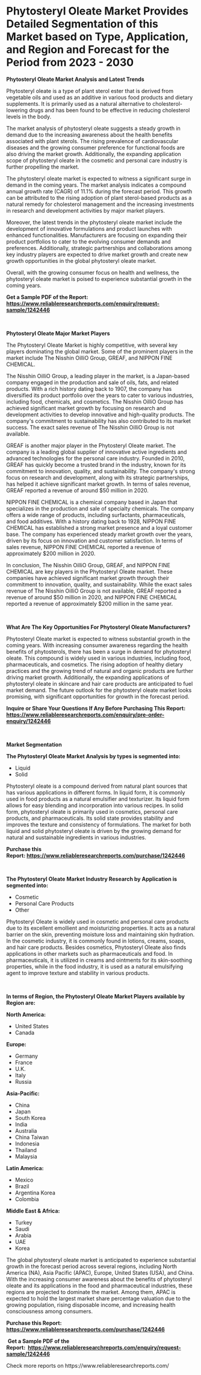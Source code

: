 <p><h1>Phytosteryl Oleate Market Provides Detailed Segmentation of this Market based on Type, Application, and Region and Forecast for the Period from 2023 - 2030</h1></p><p><strong>Phytosteryl Oleate Market Analysis and Latest Trends</strong></p>
<p><p>Phytosteryl oleate is a type of plant sterol ester that is derived from vegetable oils and used as an additive in various food products and dietary supplements. It is primarily used as a natural alternative to cholesterol-lowering drugs and has been found to be effective in reducing cholesterol levels in the body.</p><p>The market analysis of phytosteryl oleate suggests a steady growth in demand due to the increasing awareness about the health benefits associated with plant sterols. The rising prevalence of cardiovascular diseases and the growing consumer preference for functional foods are also driving the market growth. Additionally, the expanding application scope of phytosteryl oleate in the cosmetic and personal care industry is further propelling the market.</p><p>The phytosteryl oleate market is expected to witness a significant surge in demand in the coming years. The market analysis indicates a compound annual growth rate (CAGR) of 11.1% during the forecast period. This growth can be attributed to the rising adoption of plant sterol-based products as a natural remedy for cholesterol management and the increasing investments in research and development activities by major market players.</p><p>Moreover, the latest trends in the phytosteryl oleate market include the development of innovative formulations and product launches with enhanced functionalities. Manufacturers are focusing on expanding their product portfolios to cater to the evolving consumer demands and preferences. Additionally, strategic partnerships and collaborations among key industry players are expected to drive market growth and create new growth opportunities in the global phytosteryl oleate market.</p><p>Overall, with the growing consumer focus on health and wellness, the phytosteryl oleate market is poised to experience substantial growth in the coming years.</p></p>
<p><strong>Get a Sample PDF of the Report:&nbsp; <a href="https://www.reliableresearchreports.com/enquiry/request-sample/1242446">https://www.reliableresearchreports.com/enquiry/request-sample/1242446</a></strong></p>
<p>&nbsp;</p>
<p><strong>Phytosteryl Oleate Major Market Players</strong></p>
<p><p>The Phytosteryl Oleate Market is highly competitive, with several key players dominating the global market. Some of the prominent players in the market include The Nisshin OilliO Group, GREAF, and NIPPON FINE CHEMICAL.</p><p>The Nisshin OilliO Group, a leading player in the market, is a Japan-based company engaged in the production and sale of oils, fats, and related products. With a rich history dating back to 1907, the company has diversified its product portfolio over the years to cater to various industries, including food, chemicals, and cosmetics. The Nisshin OilliO Group has achieved significant market growth by focusing on research and development activities to develop innovative and high-quality products. The company's commitment to sustainability has also contributed to its market success. The exact sales revenue of The Nisshin OilliO Group is not available.</p><p>GREAF is another major player in the Phytosteryl Oleate market. The company is a leading global supplier of innovative active ingredients and advanced technologies for the personal care industry. Founded in 2010, GREAF has quickly become a trusted brand in the industry, known for its commitment to innovation, quality, and sustainability. The company's strong focus on research and development, along with its strategic partnerships, has helped it achieve significant market growth. In terms of sales revenue, GREAF reported a revenue of around $50 million in 2020.</p><p>NIPPON FINE CHEMICAL is a chemical company based in Japan that specializes in the production and sale of specialty chemicals. The company offers a wide range of products, including surfactants, pharmaceuticals, and food additives. With a history dating back to 1928, NIPPON FINE CHEMICAL has established a strong market presence and a loyal customer base. The company has experienced steady market growth over the years, driven by its focus on innovation and customer satisfaction. In terms of sales revenue, NIPPON FINE CHEMICAL reported a revenue of approximately $200 million in 2020.</p><p>In conclusion, The Nisshin OilliO Group, GREAF, and NIPPON FINE CHEMICAL are key players in the Phytosteryl Oleate market. These companies have achieved significant market growth through their commitment to innovation, quality, and sustainability. While the exact sales revenue of The Nisshin OilliO Group is not available, GREAF reported a revenue of around $50 million in 2020, and NIPPON FINE CHEMICAL reported a revenue of approximately $200 million in the same year.</p></p>
<p>&nbsp;</p>
<p><strong>What Are The Key Opportunities For Phytosteryl Oleate Manufacturers?</strong></p>
<p><p>Phytosteryl Oleate market is expected to witness substantial growth in the coming years. With increasing consumer awareness regarding the health benefits of phytosterols, there has been a surge in demand for phytosteryl oleate. This compound is widely used in various industries, including food, pharmaceuticals, and cosmetics. The rising adoption of healthy dietary practices and the growing trend of natural and organic products are further driving market growth. Additionally, the expanding applications of phytosteryl oleate in skincare and hair care products are anticipated to fuel market demand. The future outlook for the phytosteryl oleate market looks promising, with significant opportunities for growth in the forecast period.</p></p>
<p><strong>Inquire or Share Your Questions If Any Before Purchasing This Report: <a href="https://www.reliableresearchreports.com/enquiry/pre-order-enquiry/1242446">https://www.reliableresearchreports.com/enquiry/pre-order-enquiry/1242446</a></strong></p>
<p>&nbsp;</p>
<p><strong>Market Segmentation</strong></p>
<p><strong>The Phytosteryl Oleate Market Analysis by types is segmented into:</strong></p>
<p><ul><li>Liquid</li><li>Solid</li></ul></p>
<p><p>Phytosteryl oleate is a compound derived from natural plant sources that has various applications in different forms. In liquid form, it is commonly used in food products as a natural emulsifier and texturizer. Its liquid form allows for easy blending and incorporation into various recipes. In solid form, phytosteryl oleate is primarily used in cosmetics, personal care products, and pharmaceuticals. Its solid state provides stability and improves the texture and consistency of formulations. The market for both liquid and solid phytosteryl oleate is driven by the growing demand for natural and sustainable ingredients in various industries.</p></p>
<p><strong>Purchase this Report:&nbsp;<a href="https://www.reliableresearchreports.com/purchase/1242446">https://www.reliableresearchreports.com/purchase/1242446</a></strong></p>
<p>&nbsp;</p>
<p><strong>The Phytosteryl Oleate Market Industry Research by Application is segmented into:</strong></p>
<p><ul><li>Cosmetic</li><li>Personal Care Products</li><li>Other</li></ul></p>
<p><p>Phytosteryl Oleate is widely used in cosmetic and personal care products due to its excellent emollient and moisturizing properties. It acts as a natural barrier on the skin, preventing moisture loss and maintaining skin hydration. In the cosmetic industry, it is commonly found in lotions, creams, soaps, and hair care products. Besides cosmetics, Phytosteryl Oleate also finds applications in other markets such as pharmaceuticals and food. In pharmaceuticals, it is utilized in creams and ointments for its skin-soothing properties, while in the food industry, it is used as a natural emulsifying agent to improve texture and stability in various products.</p></p>
<p>&nbsp;</p>
<p><strong>In terms of Region, the Phytosteryl Oleate Market Players available by Region are:</strong></p>
<p>
    <p> <strong> North America: </strong>
        <ul>
            <li>United States</li>
            <li>Canada</li>
        </ul>
        </p> 
    <p> <strong> Europe: </strong>
        <ul>
            <li>Germany</li>
            <li>France</li>
            <li>U.K.</li>
            <li>Italy</li>
            <li>Russia</li>
        </ul>
        </p> 
    <p> <strong> Asia-Pacific: </strong>
        <ul>
            <li>China</li>
            <li>Japan</li>
            <li>South Korea</li>
            <li>India</li>
            <li>Australia</li>
            <li>China Taiwan</li>
            <li>Indonesia</li>
            <li>Thailand</li>
            <li>Malaysia</li>
        </ul>
        </p> 
    <p> <strong> Latin America: </strong>
        <ul>
            <li>Mexico</li>
            <li>Brazil</li>
            <li>Argentina Korea</li>
            <li>Colombia</li>
        </ul>
        </p> 
    <p> <strong> Middle East & Africa: </strong>
        <ul>
            <li>Turkey</li>
            <li>Saudi</li>
            <li>Arabia</li>
            <li>UAE</li>
            <li>Korea</li>
        </ul>
    </p>
    </p>
<p><p>The global phytosteryl oleate market is anticipated to experience substantial growth in the forecast period across several regions, including North America (NA), Asia Pacific (APAC), Europe, United States (USA), and China. With the increasing consumer awareness about the benefits of phytosteryl oleate and its applications in the food and pharmaceutical industries, these regions are projected to dominate the market. Among them, APAC is expected to hold the largest market share percentage valuation due to the growing population, rising disposable income, and increasing health consciousness among consumers.</p></p>
<p><strong>Purchase this Report: <a href="https://www.reliableresearchreports.com/purchase/1242446">https://www.reliableresearchreports.com/purchase/1242446</a></strong></p>
<p>&nbsp;<strong>Get a Sample PDF of the Report:&nbsp;&nbsp;<a href="https://www.reliableresearchreports.com/enquiry/request-sample/1242446">https://www.reliableresearchreports.com/enquiry/request-sample/1242446</a></strong></p>
<p><strong></strong></p>
<p>Check more reports on https://www.reliableresearchreports.com/</p>